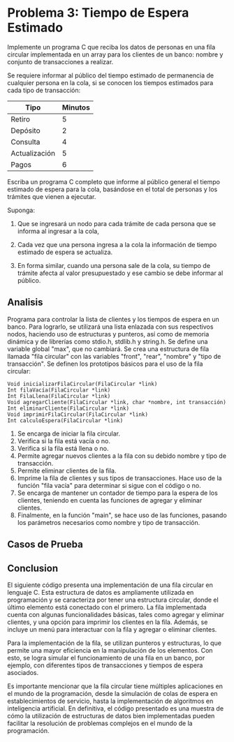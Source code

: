 # Problema 3: Tiempo de Espera Estimado

Implemente un programa $\mathrm{C}$ que reciba los datos de personas en una fila circular implementada en un array para los clientes de un banco: nombre y conjunto de transacciones a realizar.

Se requiere informar al público del tiempo estimado de permanencia de cualquier persona en la cola, si se conocen los tiempos estimados para cada tipo de transacción:

| Tipo          | Minutos |
|---------------|---------|
| Retiro        | 5       |
| Depósito      | 2       |
| Consulta      | 4       |
| Actualización | 5       |
| Pagos         | 6       |

Escriba un programa $\mathrm{C}$ completo que informe al público general el tiempo estimado de espera para la cola, basándose en el total de personas y los trámites que vienen a ejecutar.

Suponga:

1. Que se ingresará un nodo para cada trámite de cada persona que se informa al ingresar a la cola,

2. Cada vez que una persona ingresa a la cola la información de tiempo estimado de espera se actualiza.

3. En forma similar, cuando una persona sale de la cola, su tiempo de trámite afecta al valor presupuestado y ese cambio se debe informar al público.

## Analisis

Programa para controlar la lista de clientes y los tiempos de espera en un banco.
Para lograrlo, se utilizará una lista enlazada con sus respectivos nodos, haciendo uso de estructuras y punteros, así como de memoria dinámica y de librerías como stdio.h, stdlib.h y string.h.
Se define una variable global "max", que no cambiará. Se crea una estructura de fila llamada "fila circular" con las variables "front", "rear", "nombre" y "tipo de transacción".
Se definen los prototipos básicos para el uso de la fila circular:

```
Void inicializarFilaCircular(FilaCircular *link)
Int filaVacía(FilaCircular *link)
Int FilaLlena(FilaCircular *link)
Void agregarCliente(FilaCircular *link, char *nombre, int transacción)
Int eliminarCliente(FilaCircular *link)
Void imprimirFilaCircular(FilaCircular *link) 
Int calculoEspera(FilaCircular *link)
```

1. Se encarga de iniciar la fila circular.
2. Verifica si la fila está vacía o no.
3. Verifica si la fila está llena o no.
4. Permite agregar nuevos clientes a la fila con su debido nombre y tipo de transacción.
5. Permite eliminar clientes de la fila.
6. Imprime la fila de clientes y sus tipos de transacciones. Hace uso de la función "fila vacía" para determinar si sigue con el código o no.
7. Se encarga de mantener un contador de tiempo para la espera de los clientes, teniendo en cuenta las funciones de agregar y eliminar clientes.
8. Finalmente, en la función "main", se hace uso de las funciones, pasando los parámetros necesarios como nombre y tipo de transacción.

## Casos de Prueba

## Conclusion
El siguiente código presenta una implementación de una fila circular en lenguaje C.
Esta estructura de datos es ampliamente utilizada en programación y se caracteriza por tener una estructura circular,
donde el último elemento está conectado con el primero.
La fila implementada cuenta con algunas funcionalidades básicas,
tales como agregar y eliminar clientes, y una opción para imprimir los clientes en la fila.
Además, se incluye un menú para interactuar con la fila y agregar o eliminar clientes.

Para la implementación de la fila, se utilizan punteros y estructuras,
lo que permite una mayor eficiencia en la manipulación de los elementos.
Con esto, se logra simular el funcionamiento de una fila en un banco,
por ejemplo, con diferentes tipos de transacciones y tiempos de espera asociados.

Es importante mencionar que la fila circular tiene múltiples aplicaciones en el mundo de la programación,
desde la simulación de colas de espera en establecimientos de servicio,
hasta la implementación de algoritmos en inteligencia artificial.
En definitiva, el código presentado es una muestra de cómo la utilización de estructuras de datos
bien implementadas pueden facilitar la resolución de problemas complejos en el mundo de la programación.
